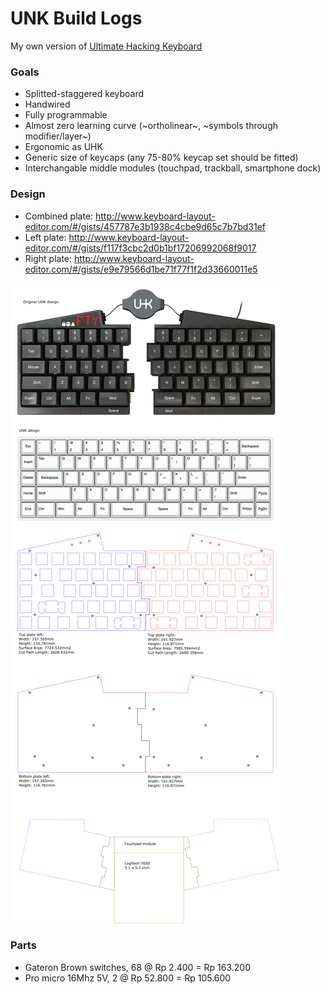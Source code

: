 # UNK Build Logs

My own version of <a href="https://ultimatehackingkeyboard.com/">Ultimate Hacking Keyboard</a>

### Goals

- Splitted-staggered keyboard
- Handwired
- Fully programmable
- Almost zero learning curve (~ortholinear~, ~symbols through modifier/layer~)
- Ergonomic as UHK
- Generic size of keycaps (any 75-80% keycap set should be fitted)
- Interchangable middle modules (touchpad, trackball, smartphone dock)

### Design

- Combined plate: http://www.keyboard-layout-editor.com/#/gists/457787e3b1938c4cbe9d65c7b7bd31ef
- Left plate: http://www.keyboard-layout-editor.com/#/gists/f117f3cbc2d0b1bf17206992068f9017
- Right plate: http://www.keyboard-layout-editor.com/#/gists/e9e79566d1be71f77f1f2d33660011e5

<img src="final-screenshot.png">


### Parts

- Gateron Brown switches, 68 @ Rp 2.400 = Rp 163.200
- Pro micro 16Mhz 5V, 2 @ Rp 52.800 = Rp 105.600
